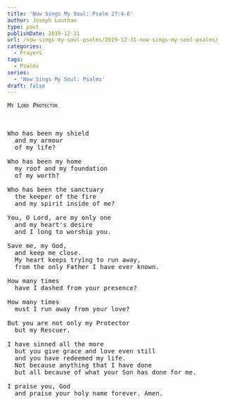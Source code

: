 ```yaml
---
title: 'Now Sings My Soul: Psalm 27:4-6'
author: Joseph Louthan
type: post
publishDate: 2019-12-31
url: /now-sings-my-soul-psalms/2019-12-31-now-sings-my-soul-psalms/
categories:
  - Prayers
tags:
  - Psalms
series:
  - 'Now Sings My Soul: Psalms'
draft: false
---
```

<pre>
<div style="font-variant: small-caps;">My Lord Protector</div>
&nbsp;

Who has been my shield
  and my armour
  of my life?

Who has been my home
  my roof and my foundation
  of my worth?

Who has been the sanctuary
  the keeper of the fire
  and my spirit inside of me?

You, O Lord, are my only one
  and my heart's desire
  and I long to worship you.

Save me, my God,
  and keep me close.
  My heart keeps trying to run away,
  from the only Father I have ever known.

How many times
  have I dashed from your presence?

How many times
  must I run away from your love?

But you are not only my Protector
  but my Rescuer.

I have sinned all the more
  but you give grace and love even still
  and you have redeemed my life.
  Not because anything that I have done
  but all because of what your Son has done for me.

I praise you, God
  and praise your holy name forever. Amen.

</pre>

